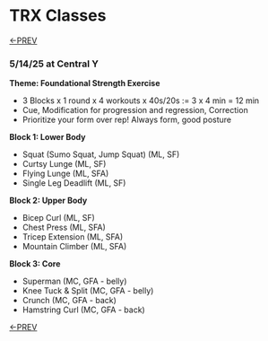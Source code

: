 # TRX Classes
[<-PREV](trx.md)

### 5/14/25 at Central Y 

**Theme: Foundational Strength Exercise**
- 3 Blocks x 1 round x 4 workouts x 40s/20s := 3 x 4 min = 12 min
- Cue, Modification for progression and regression, Correction
- Prioritize your form over rep! Always form, good posture

**Block 1: Lower Body**
- Squat (Sumo Squat, Jump Squat) (ML, SF)
- Curtsy Lunge (ML, SF)
- Flying Lunge (ML, SFA)
- Single Leg Deadlift  (ML, SF)

**Block 2: Upper Body**
- Bicep Curl (ML, SF)
- Chest Press (ML, SFA)
- Tricep Extension (ML, SFA)
- Mountain Climber (ML, SFA)

**Block 3: Core**
- Superman (MC, GFA - belly)
- Knee Tuck & Split (MC, GFA - belly)
- Crunch  (MC, GFA - back)
- Hamstring Curl (MC, GFA - back)

[<-PREV](trx.md)
